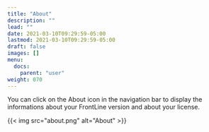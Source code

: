 ```yaml
---
title: "About"
description: ""
lead: ""
date: 2021-03-10T09:29:59-05:00
lastmod: 2021-03-10T09:29:59-05:00
draft: false
images: []
menu:
  docs:
    parent: "user"
weight: 070
---
```


You can click on the About icon in the navigation bar to display the informations about your FrontLine version and about your license.

{{< img src="about.png" alt="About" >}}

